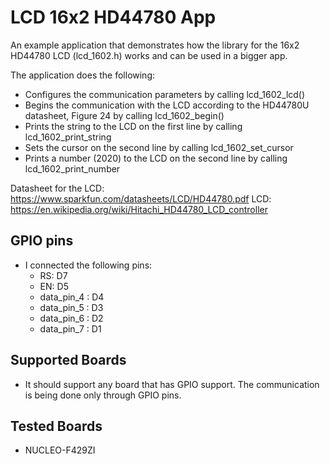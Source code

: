 LCD 16x2 HD44780 App
======================================

An example application that demonstrates how the library for the 16x2 HD44780 LCD 
(lcd_1602.h) works and can be used in a bigger app.

The application does the following:
  * Configures the communication parameters by calling lcd_1602_lcd()
  * Begins the communication with the LCD according to the HD44780U datasheet, Figure 24
    by calling lcd_1602_begin()
  * Prints the string to the LCD on the first line by calling lcd_1602_print_string
  * Sets the cursor on the second line by calling lcd_1602_set_cursor
  * Prints a number (2020) to the LCD on the second line by calling lcd_1602_print_number

Datasheet for the LCD: https://www.sparkfun.com/datasheets/LCD/HD44780.pdf
LCD: https://en.wikipedia.org/wiki/Hitachi_HD44780_LCD_controller 

GPIO pins 
-----------------
- I connected the following pins:
  - RS: D7
  - EN: D5
  - data_pin_4 : D4 
  - data_pin_5 : D3
  - data_pin_6 : D2 
  - data_pin_7 : D1


Supported Boards
-----------------
- It should support any board that has GPIO support. The communication is being done 
only through GPIO pins. 

Tested Boards
-----------------
- NUCLEO-F429ZI
